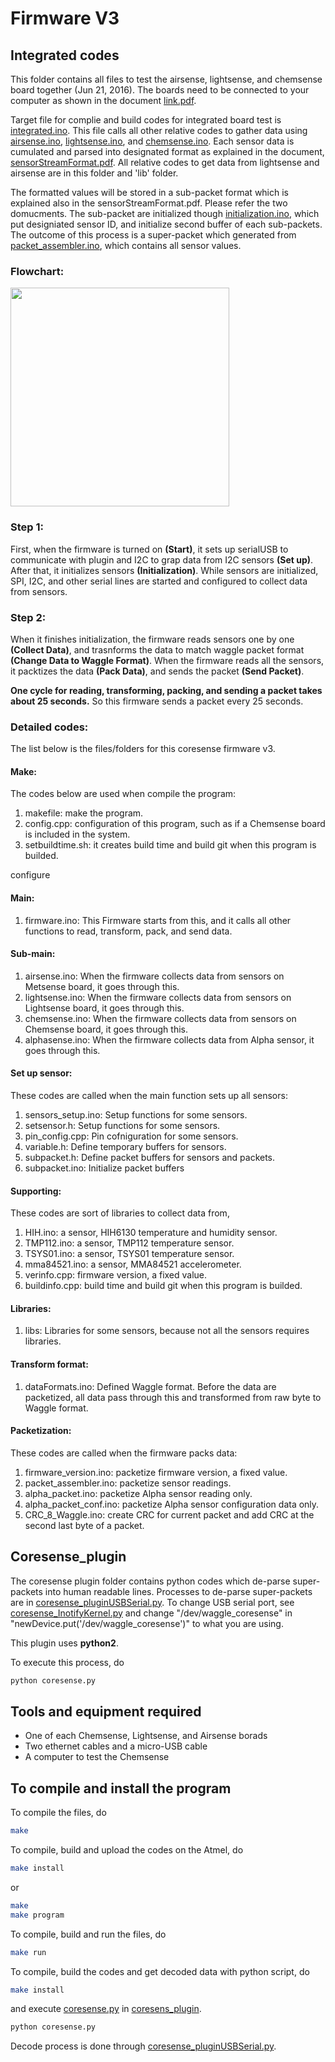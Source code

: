 <!--
waggle_topic=Waggle/Sensors/V3,Firmware v3
-->

# Firmware V3

## Integrated codes

This folder contains all files to test the airsense, lightsense, and chemsense board together (Jun 21, 2016). The boards need to be connected to your computer as shown in the document [link.pdf](../../../docs/sensorStreamFormat/link.pdf).

Target file for complie and build codes for integrated board test is [integrated.ino](./integrated.ino). This file calls all other relative codes to gather data using [airsense.ino](./airsense.ino), [lightsense.ino](./lightsense.ino), and [chemsense.ino](./chemsense.ino). Each sensor data is cumulated and parsed into designated format as explained in the document, [sensorStreamFormat.pdf](../../../docs/sensorStreamFormat/sensorStreamFormat.pdf). All relative codes to get data from lightsense and airsense are in this folder and 'lib' folder.

The formatted values will be stored in a sub-packet format which is explained also in the sensorStreamFormat.pdf. Please refer the two domucments. The sub-packet are initialized though [initialization.ino](./initialization.ino), which put designiated sensor ID, and initialize second buffer of each sub-packets. The outcome of this process is a super-packet which generated from [packet_assembler.ino](./packet_assembler.ino), which contains all sensor values.

### Flowchart:
<img src="./Firmware_flow.png" width=350 />

### Step 1:
First, when the firmware is turned on **(Start)**, it sets up serialUSB to communicate with plugin and I2C to grap data from I2C sensors **(Set up)**. After that, it initializes sensors **(Initialization)**. While sensors are initialized, SPI, I2C, and other serial lines are started and configured to collect data from sensors.

### Step 2:
When it finishes initialization, the firmware reads sensors one by one **(Collect Data)**, and trasnforms the data to match waggle packet format **(Change Data to Waggle Format)**. When the firmware reads all the sensors, it packtizes the data **(Pack Data)**, and sends the packet **(Send Packet)**.

**One cycle for reading, transforming, packing, and sending a packet takes about 25 seconds.** So this firmware sends a packet every 25 seconds.


### Detailed codes:
The list below is the files/folders for this coresense firmware v3.

#### Make:
The codes below are used when compile the program:

1. makefile: make the program.
2. config.cpp: configuration of this program, such as if a Chemsense board is included in the system.
3. setbuildtime.sh: it creates build time and build git when this program is builded.

configure

#### Main:
1. firmware.ino: This Firmware starts from this, and it calls all other functions to read, transform, pack, and send data.

#### Sub-main:
1. airsense.ino: When the firmware collects data from sensors on Metsense board, it goes through this.
2. lightsense.ino: When the firmware collects data from sensors on Lightsense board, it goes through this.
3. chemsense.ino: When the firmware collects data from sensors on Chemsense board, it goes through this.
4. alphasense.ino: When the firmware collects data from Alpha sensor, it goes through this.

#### Set up sensor:
These codes are called when the main function sets up all sensors:

1. sensors_setup.ino: Setup functions for some sensors.
2. setsensor.h: Setup functions for some sensors.
3. pin_config.cpp: Pin cofniguration for some sensors.
4. variable.h: Define temporary buffers for sensors.
5. subpacket.h: Define packet buffers for sensors and packets.
6. subpacket.ino: Initialize packet buffers

#### Supporting:
These codes are sort of libraries to collect data from,

1. HIH.ino: a sensor, HIH6130 temperature and humidity sensor.
2. TMP112.ino: a sensor, TMP112 temperature sensor.
3. TSYS01.ino: a sensor, TSYS01 temperature sensor.
4. mma84521.ino: a sensor, MMA84521 accelerometer.
5. verinfo.cpp: firmware version, a fixed value.
6. buildinfo.cpp: build time and build git when this program is builded.

#### Libraries:
1. libs: Libraries for some sensors, because not all the sensors requires libraries.

#### Transform format:
1. dataFormats.ino: Defined Waggle format. Before the data are packetized, all data pass through this and transformed from raw byte to Waggle format.

#### Packetization:
These codes are called when the firmware packs data:

1. firmware_version.ino: packetize firmware version, a fixed value.
2. packet_assembler.ino: packetize sensor readings.
3. alpha_packet.ino: packetize Alpha sensor reading only.
4. alpha_packet_conf.ino: packetize Alpha sensor configuration data only.
5. CRC_8_Waggle.ino: create CRC for current packet and add CRC at the second last byte of a packet.

## Coresense_plugin

The coresense plugin folder contains python codes which de-parse super-packets into human readable lines. Processes to de-parse super-packets are in [coresense_pluginUSBSerial.py](./coresense_plugin/coresense_pluginUSBSerial.py). To change USB serial port, see [coresense_InotifyKernel.py](./coresense_plugin/coresense_InotifyKernel.py) and change "/dev/waggle_coresense" in "newDevice.put('/dev/waggle_coresense')" to what you are using.

This plugin uses **python2**.

To execute this process, do
```bash
python coresense.py
```

## Tools and equipment required
* One of each Chemsense, Lightsense, and Airsense borads
* Two ethernet cables and a micro-USB cable
* A computer to test the Chemsense


## To compile and install the program
To compile the files, do
```bash
make
```
To compile, build and upload the codes on the Atmel, do
```bash
make install
```
or
```bash
make
make program
```

To compile, build and run the files, do
```bash
make run
```

To compile, build the codes and get decoded data with python script, do
```bash
make install
```
and execute [coresense.py](./coresense_plugin/coresense.py) in [coresens_plugin](https://github.com/waggle-sensor/sensors/blob/master/v3/integrated/software/coresense.py).
```bash
python coresense.py
```
Decode process is done through [coresense_pluginUSBSerial.py](https://github.com/waggle-sensor/sensors/blob/master/v3/integrated/software/coresense_pluginUSBSerial.py).
